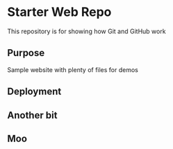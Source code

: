 # Starter Web Repo

This repository is for showing how Git and GitHub work

## Purpose

Sample website with plenty of files for demos

## Deployment

## Another bit

## Moo